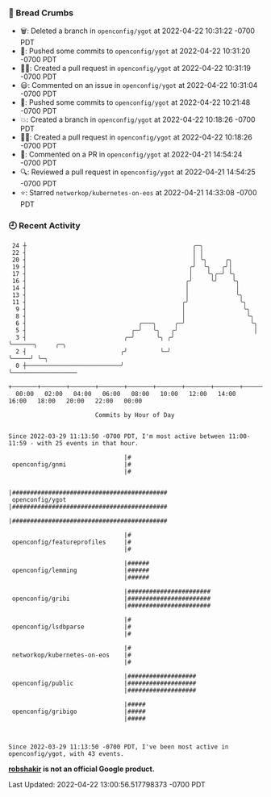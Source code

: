 ### 🍞 Bread Crumbs

 * 🗑: Deleted a branch in `openconfig/ygot` at 2022-04-22 10:31:22 -0700 PDT
 * 🚢: Pushed some commits to `openconfig/ygot` at 2022-04-22 10:31:20 -0700 PDT
 * ✍🏼: Created a pull request in `openconfig/ygot` at 2022-04-22 10:31:19 -0700 PDT
 * 😃: Commented on an issue in `openconfig/ygot` at 2022-04-22 10:31:04 -0700 PDT
 * 🚢: Pushed some commits to `openconfig/ygot` at 2022-04-22 10:21:48 -0700 PDT
 * 💥: Created a branch in `openconfig/ygot` at 2022-04-22 10:18:26 -0700 PDT
 * ✍🏼: Created a pull request in `openconfig/ygot` at 2022-04-22 10:18:26 -0700 PDT
 * 💬: Commented on a PR in  `openconfig/ygot` at 2022-04-21 14:54:24 -0700 PDT
 * 🔍: Reviewed a pull request in  `openconfig/ygot` at 2022-04-21 14:54:25 -0700 PDT
 * ⭐️: Starred `networkop/kubernetes-on-eos` at 2022-04-21 14:33:08 -0700 PDT

### 🕘 Recent Activity
```
 24 ┼                                              ╭─╮
 22 ┤                                              │ │
 20 ┤                                              │ ╰╮     ╭╮
 19 ┤                                             ╭╯  ╰╮   ╭╯│
 17 ┤                                             │    ╰╮╭─╯ ╰╮
 16 ┤                                            ╭╯     ╰╯    ╰╮
 14 ┤                                            │             │
 13 ┤                                            │             ╰╮
 11 ┤                                           ╭╯              ╰╮
  9 ┤                                           │                ╰╮
  8 ┤                                           │                 ╰╮
  6 ┤                               ╭───╮     ╭─╯                  ╰╮
  5 ┤                             ╭─╯   ╰╮   ╭╯                     │
  3 ┤                           ╭─╯      ╰╮ ╭╯                      ╰──────╮     ╭─╮
  2 ┤                          ╭╯         ╰─╯                              ╰─────╯ ╰─╮
  0 ┼──────────────────────────╯                                                     ╰──────────────────
    +───────+───────+───────+───────+───────+───────+───────+───────+───────+───────+───────+───────+────
  00:00   02:00   04:00   06:00   08:00   10:00   12:00   14:00   16:00   18:00   20:00   22:00   00:00   

						Commits by Hour of Day


Since 2022-03-29 11:13:50 -0700 PDT, I'm most active between 11:00-11:59 - with 25 events in that hour.

```



```
                                |#
 openconfig/gnmi                |#
                                |#

                                |###########################################
 openconfig/ygot                |###########################################
                                |###########################################

                                |#
 openconfig/featureprofiles     |#
                                |#

                                |######
 openconfig/lemming             |######
                                |######

                                |#######################
 openconfig/gribi               |#######################
                                |#######################

                                |#
 openconfig/lsdbparse           |#
                                |#

                                |#
 networkop/kubernetes-on-eos    |#
                                |#

                                |###################
 openconfig/public              |###################
                                |###################

                                |#####
 openconfig/gribigo             |#####
                                |#####



Since 2022-03-29 11:13:50 -0700 PDT, I've been most active in openconfig/ygot, with 43 events.

```
**[robshakir](mailto:robjs@google.com) is not an official Google product.**  


Last Updated: 2022-04-22 13:00:56.517798373 -0700 PDT
